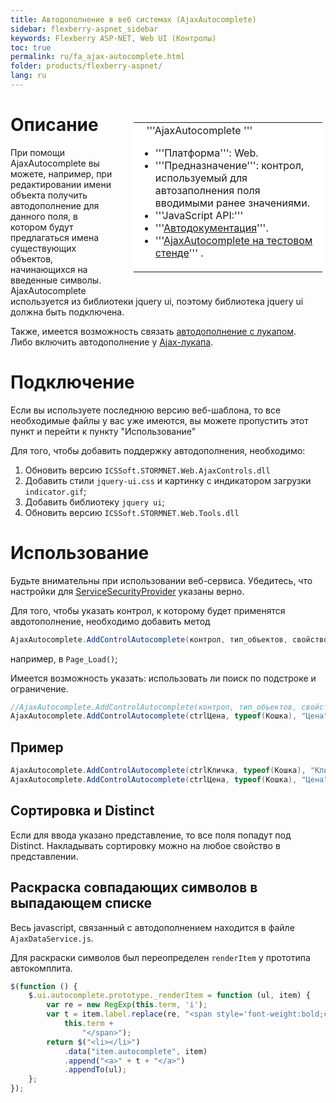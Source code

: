 ```yaml
---
title: Автодополнение в веб системах (AjaxAutocomplete)
sidebar: flexberry-aspnet_sidebar
keywords: Flexberry ASP-NET, Web UI (Контролы)
toc: true
permalink: ru/fa_ajax-autocomplete.html
folder: products/flexberry-aspnet/
lang: ru
---
```


<div style="margin:5px; padding-left:28px; float:right; width:60%; outline:1px solid white;">
<br>
<table border="0" width="100%" bgcolor="#6495ED">
<tbody><tr><td bgcolor="#FFFFFF">
&nbsp;&nbsp;&nbsp;'''AjaxAutocomplete '''

* '''Платформа''': Web.
* '''Предназначение''': контрол, используемый для автозаполнения поля вводимыми ранее значениями. 
* '''JavaScript API:''' 
* '''[Автодокументация](http://storm:20013/class_i_c_s_soft_1_1_s_t_o_r_m_n_e_t_1_1_web_1_1_ajax_controls_1_1_ajax_autocomplete.html)'''.
* '''[AjaxAutocomplete на тестовом стенде](http://ru:6158/forms/Controls/AjaxAuto%D0%A1omplete/)''' .

</td>
</tr></tbody></table></a>
</div>

# Описание
При помощи AjaxAutocomplete вы можете, например, при редактировании имени объекта получить автодополнение для данного поля, в котором будут предлагаться имена существующих объектов, начинающихся на введенные символы.
AjaxAutocomplete используется из библиотеки jquery ui, поэтому библиотека jquery ui должна быть подключена.

Также, имеется возможность связать [автодополнение с лукапом](link--ajax-autocomplete-and--ajax-lookup.html).<br />
Либо включить автодополнение у [Ajax-лукапа](master-editor-ajax-look-up.html).

# Подключение
Если вы используете последнюю версию веб-шаблона, то все необходимые файлы у вас уже имеются, вы можете пропустить этот пункт и перейти к пункту "Использование"

Для того, чтобы добавить поддержку автодополнения, необходимо:
1. Обновить версию `ICSSoft.STORMNET.Web.AjaxControls.dll`
2. Добавить стили `jquery-ui.css` и картинку с индикатором загрузки `indicator.gif`;
3. Добавить библиотеку `jquery ui`;
4. Обновить версию `ICSSoft.STORMNET.Web.Tools.dll`

# Использование
Будьте внимательны при использовании веб-сервиса. Убедитесь, что настройки для [ServiceSecurityProvider](service-security-provider.html) указаны верно.

Для того, чтобы указать контрол, к которому будет применятся авдотополнение, необходимо добавить метод 
```cs
AjaxAutocomplete.AddControlAutocomplete(контрол, тип_объектов, свойство_объекта)
```

например, в `Page_Load()`;

Имеется возможность указать: использовать ли поиск по подстроке и ограничение.

```cs
//AjaxAutocomplete.AddControlAutocomplete(контрол, тип_объектов, свойство_объекта, использовать_ли_поиск_по_подстроке, ограничение);
AjaxAutocomplete.AddControlAutocomplete(ctrlЦена, typeof(Кошка), "Цена", false, func2);
```

## Пример
```cs
AjaxAutocomplete.AddControlAutocomplete(ctrlКличка, typeof(Кошка), "Кличка");
AjaxAutocomplete.AddControlAutocomplete(ctrlЦена, typeof(Кошка), "Цена");
```

## Сортировка и Distinct
Если для ввода указано представление, то все поля попадут под Distinct. Накладывать сортировку можно на любое свойство в представлении.

## Раскраска совпадающих символов в выпадающем списке
Весь javascript, связанный с автодополнением находится в файле `AjaxDataService.js`.

Для раскраски символов был переопределен `renderItem` у прототипа автокомплита.

```javascript
$(function () {
    $.ui.autocomplete.prototype._renderItem = function (ul, item) {
        var re = new RegExp(this.term, 'i');
        var t = item.label.replace(re, "<span style='font-weight:bold;color:Blue;'>" +
            this.term +
                "</span>");
        return $("<li></li>")
            .data("item.autocomplete", item)
            .append("<a>" + t + "</a>")
            .appendTo(ul);
    };
});
```
